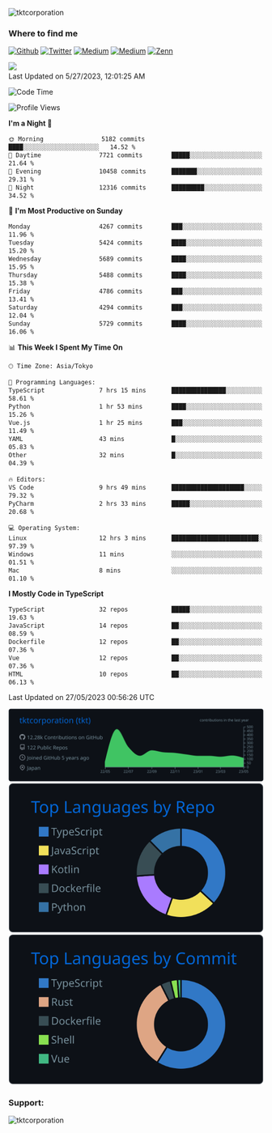 <p align="left"> <img src="https://komarev.com/ghpvc/?username=tktcorporation&label=Profile%20views&color=0e75b6&style=flat" alt="tktcorporation" /> </p>

<h3>Where to find me</h3>
<p>
<a href="https://github.com/tktcorporation" target="_blank"><img alt="Github" src="https://img.shields.io/badge/GitHub-%2312100E.svg?&style=for-the-badge&logo=Github&logoColor=white" /></a>
<a href="https://twitter.com/tktcorporation" target="_blank"><img alt="Twitter" src="https://img.shields.io/badge/twitter-%231DA1F2.svg?&style=for-the-badge&logo=twitter&logoColor=white" /></a>
<a href="https://www.linkedin.com/in/tktcorporation" target="_blank"><img alt="Medium" src="https://img.shields.io/badge/linkdin-0a66c2.svg?&style=for-the-badge&logo=linkedin&logoColor=white" /></a>
<a href="https://qiita.com/tktcorporation" target="_blank"><img alt="Medium" src="https://img.shields.io/badge/qiita-55C500.svg?&style=for-the-badge&logo=qiita&logoColor=white" /></a>
<a href="https://zenn.dev/tktcorporation" target="_blank"><img alt="Zenn" src="https://img.shields.io/badge/Zenn-3EA8FF.svg?&style=for-the-badge&logo=Zenn&logoColor=white" /></a>
</p>

<!--START_SECTION:lapras-card-->
<a href="https://lapras.com/public/tktcorporation" target="_blank" rel="noopener noreferrer"><img src="https://lapras-card-generator.vercel.app/api/svg?e=3.89&b=3.48&i=3.58&b1=%23232323&b2=%236d6d6d&i1=%23212121&i2=%23818181&l=en" width="300" ></a>  
Last Updated on 5/27/2023, 12:01:25 AM
<!--END_SECTION:lapras-card-->
  
<!--START_SECTION:waka-->
![Code Time](http://img.shields.io/badge/Code%20Time-985%20hrs%2047%20mins-blue)

![Profile Views](http://img.shields.io/badge/Profile%20Views-0-blue)

**I'm a Night 🦉** 

```text
🌞 Morning                5182 commits        ████░░░░░░░░░░░░░░░░░░░░░   14.52 % 
🌆 Daytime                7721 commits        █████░░░░░░░░░░░░░░░░░░░░   21.64 % 
🌃 Evening                10458 commits       ███████░░░░░░░░░░░░░░░░░░   29.31 % 
🌙 Night                  12316 commits       █████████░░░░░░░░░░░░░░░░   34.52 % 
```
📅 **I'm Most Productive on Sunday** 

```text
Monday                   4267 commits        ███░░░░░░░░░░░░░░░░░░░░░░   11.96 % 
Tuesday                  5424 commits        ████░░░░░░░░░░░░░░░░░░░░░   15.20 % 
Wednesday                5689 commits        ████░░░░░░░░░░░░░░░░░░░░░   15.95 % 
Thursday                 5488 commits        ████░░░░░░░░░░░░░░░░░░░░░   15.38 % 
Friday                   4786 commits        ███░░░░░░░░░░░░░░░░░░░░░░   13.41 % 
Saturday                 4294 commits        ███░░░░░░░░░░░░░░░░░░░░░░   12.04 % 
Sunday                   5729 commits        ████░░░░░░░░░░░░░░░░░░░░░   16.06 % 
```


📊 **This Week I Spent My Time On** 

```text
🕑︎ Time Zone: Asia/Tokyo

💬 Programming Languages: 
TypeScript               7 hrs 15 mins       ███████████████░░░░░░░░░░   58.61 % 
Python                   1 hr 53 mins        ████░░░░░░░░░░░░░░░░░░░░░   15.26 % 
Vue.js                   1 hr 25 mins        ███░░░░░░░░░░░░░░░░░░░░░░   11.49 % 
YAML                     43 mins             █░░░░░░░░░░░░░░░░░░░░░░░░   05.83 % 
Other                    32 mins             █░░░░░░░░░░░░░░░░░░░░░░░░   04.39 % 

🔥 Editors: 
VS Code                  9 hrs 49 mins       ████████████████████░░░░░   79.32 % 
PyCharm                  2 hrs 33 mins       █████░░░░░░░░░░░░░░░░░░░░   20.68 % 

💻 Operating System: 
Linux                    12 hrs 3 mins       ████████████████████████░   97.39 % 
Windows                  11 mins             ░░░░░░░░░░░░░░░░░░░░░░░░░   01.51 % 
Mac                      8 mins              ░░░░░░░░░░░░░░░░░░░░░░░░░   01.10 % 
```

**I Mostly Code in TypeScript** 

```text
TypeScript               32 repos            █████░░░░░░░░░░░░░░░░░░░░   19.63 % 
JavaScript               14 repos            ██░░░░░░░░░░░░░░░░░░░░░░░   08.59 % 
Dockerfile               12 repos            ██░░░░░░░░░░░░░░░░░░░░░░░   07.36 % 
Vue                      12 repos            ██░░░░░░░░░░░░░░░░░░░░░░░   07.36 % 
HTML                     10 repos            ██░░░░░░░░░░░░░░░░░░░░░░░   06.13 % 
```




 Last Updated on 27/05/2023 00:56:26 UTC
<!--END_SECTION:waka-->

[![](https://raw.githubusercontent.com/tktcorporation/tktcorporation/master/profile-summary-card-output/github_dark/0-profile-details.svg)](https://github.com/vn7n24fzkq/github-profile-summary-cards)
[![](https://raw.githubusercontent.com/tktcorporation/tktcorporation/master/profile-summary-card-output/github_dark/1-repos-per-language.svg)](https://github.com/vn7n24fzkq/github-profile-summary-cards) [![](https://raw.githubusercontent.com/tktcorporation/tktcorporation/master/profile-summary-card-output/github_dark/2-most-commit-language.svg)](https://github.com/vn7n24fzkq/github-profile-summary-cards)

<h3 align="left">Support:</h3>
<p><a href="https://www.buymeacoffee.com/tktcorporation"> <img align="left" src="https://cdn.buymeacoffee.com/buttons/v2/default-yellow.png" height="50" width="210" alt="tktcorporation" /></a></p><br><br>
